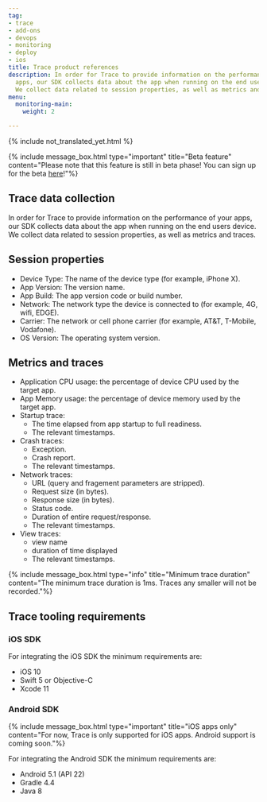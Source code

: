 ```yaml
---
tag:
- trace
- add-ons
- devops
- monitoring
- deploy
- ios
title: Trace product references
description: In order for Trace to provide information on the performance of your
  apps, our SDK collects data about the app when running on the end users device.
  We collect data related to session properties, as well as metrics and traces.
menu:
  monitoring-main:
    weight: 2

---
```

{% include not_translated_yet.html %}

{% include message_box.html type="important" title="Beta feature" content="Please note that this feature is still in beta phase! You can sign up for the beta [here](https://www.bitrise.io/add-ons/trace-mobile-monitoring)!"%}

## Trace data collection

In order for Trace to provide information on the performance of your apps, our SDK collects data about the app when running on the end users device. We collect data related to session properties, as well as metrics and traces.

## Session properties

- Device Type: The name of the device type (for example, iPhone X).
- App Version: The version name.
- App Build: The app version code or build number.
- Network: The network type the device is connected to (for example, 4G, wifi, EDGE).
- Carrier: The network or cell phone carrier (for example, AT&T, T-Mobile, Vodafone).
- OS Version: The operating system version.

## Metrics and traces

- Application CPU usage: the percentage of device CPU used by the target app.
- App Memory usage: the percentage of device memory used by the target app.
- Startup trace:
   - The time elapsed from app startup to full readiness.
   - The relevant timestamps.
- Crash traces:
   - Exception.
   - Crash report.
   - The relevant timestamps.
- Network traces:
   - URL (query and fragement parameters are stripped).
   - Request size (in bytes).
   - Response size (in bytes).
   - Status code.
   - Duration of entire request/response.
   - The relevant timestamps.
- View traces:
   - view name
   - duration of time displayed
   - The relevant timestamps.

{% include message_box.html type="info" title="Minimum trace duration" content="The minimum trace duration is 1ms. Traces any smaller will not be recorded."%}

## Trace tooling requirements

### iOS SDK

For integrating the iOS SDK the minimum requirements are:

- iOS 10
- Swift 5 or Objective-C
- Xcode 11

### Android SDK

{% include message_box.html type="important" title="iOS apps only" content="For now, Trace is only supported for iOS apps. Android support is coming soon."%}

For integrating the Android SDK the minimum requirements are:

- Android 5.1 (API 22)
- Gradle 4.4
- Java 8